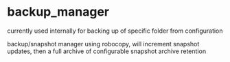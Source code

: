 # backup_manager 

currently used internally for backing up of specific folder from configuration

backup/snapshot manager using robocopy, will increment snapshot updates, then a full archive of configurable snapshot archive retention

